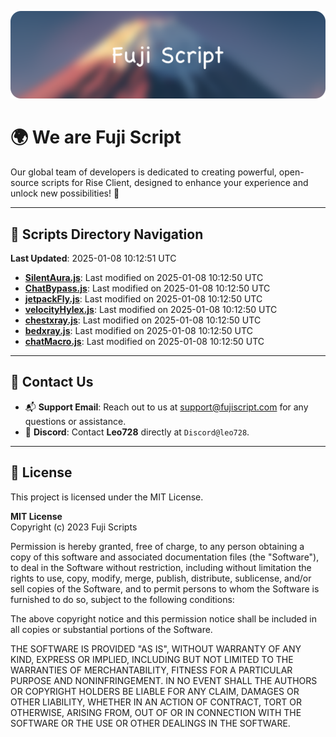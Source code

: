 ![Banner](.github/b.webp)

# 🌍 **We are Fuji Script**

Our global team of developers is dedicated to creating powerful, open-source scripts for Rise Client, designed to enhance your experience and unlock new possibilities! 🌟

---
<!-- SCRIPTS_NAVIGATION_START -->
## 📂 **Scripts Directory Navigation**

**Last Updated**: 2025-01-08 10:12:51 UTC

- **[SilentAura.js](scripts/SilentAura.js)**: Last modified on 2025-01-08 10:12:50 UTC
- **[ChatBypass.js](scripts/ChatBypass.js)**: Last modified on 2025-01-08 10:12:50 UTC
- **[jetpackFly.js](scripts/jetpackFly.js)**: Last modified on 2025-01-08 10:12:50 UTC
- **[velocityHylex.js](scripts/velocityHylex.js)**: Last modified on 2025-01-08 10:12:50 UTC
- **[chestxray.js](scripts/chestxray.js)**: Last modified on 2025-01-08 10:12:50 UTC
- **[bedxray.js](scripts/bedxray.js)**: Last modified on 2025-01-08 10:12:50 UTC
- **[chatMacro.js](scripts/chatMacro.js)**: Last modified on 2025-01-08 10:12:50 UTC

<!-- SCRIPTS_NAVIGATION_END -->

---

## 💬 **Contact Us**  
- 📬 **Support Email**: Reach out to us at [support@fujiscript.com](mailto:support@fujiscript.com) for any questions or assistance.  
- 💬 **Discord**: Contact **Leo728** directly at `Discord@leo728`.

---

## 📜 **License**

This project is licensed under the MIT License.  

**MIT License**  
Copyright (c) 2023 Fuji Scripts  

Permission is hereby granted, free of charge, to any person obtaining a copy of this software and associated documentation files (the "Software"), to deal in the Software without restriction, including without limitation the rights to use, copy, modify, merge, publish, distribute, sublicense, and/or sell copies of the Software, and to permit persons to whom the Software is furnished to do so, subject to the following conditions:  

The above copyright notice and this permission notice shall be included in all copies or substantial portions of the Software.  

THE SOFTWARE IS PROVIDED "AS IS", WITHOUT WARRANTY OF ANY KIND, EXPRESS OR IMPLIED, INCLUDING BUT NOT LIMITED TO THE WARRANTIES OF MERCHANTABILITY, FITNESS FOR A PARTICULAR PURPOSE AND NONINFRINGEMENT. IN NO EVENT SHALL THE AUTHORS OR COPYRIGHT HOLDERS BE LIABLE FOR ANY CLAIM, DAMAGES OR OTHER LIABILITY, WHETHER IN AN ACTION OF CONTRACT, TORT OR OTHERWISE, ARISING FROM, OUT OF OR IN CONNECTION WITH THE SOFTWARE OR THE USE OR OTHER DEALINGS IN THE SOFTWARE.  
